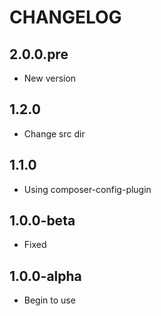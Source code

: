CHANGELOG
==============

2.0.0.pre
-----------------
 * New version 
 
1.2.0
-----------------
 * Change src dir
 
1.1.0
-----------------
 * Using composer-config-plugin
 
1.0.0-beta
-----------------
  * Fixed

1.0.0-alpha
-----------------
  * Begin to use
